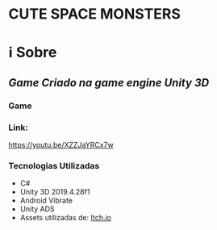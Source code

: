 # CUTE SPACE MONSTERS
# ℹ Sobre
## *Game Criado na game engine Unity 3D*

### Game

### Link:
https://youtu.be/XZZJaYRCx7w

### Tecnologias Utilizadas
<ul>
  <li>C#</li>
  <li>Unity 3D 2019.4.28f1</li>
  <li>Android Vibrate</li>
  <li>Unity ADS</l1>
  <li>Assets utilizadas de: <a href="https://itch.io/">Itch.io</a></li>
</ul>
